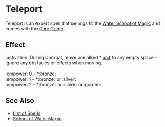 # Teleport

Teleport is an expert spell that belongs to the [Water School of Magic](school_of_water_magic.md) and comes with the [Core Game](../content.md).


## Effect

:activation: During Combat, move one allied \* [unit](../units.md) to any empty space - ignore any obstacles or effects when moving.<br><br>:empower: 0 - \*:bronze:<br>:empower: 1 - \*:bronze: or :silver:<br>:empower: 2 - \*:bronze: or :silver: or :golden:


## See Also

- [List of Spells](../spells.md)
- [School of Water Magic](school_of_water_magic.md)
